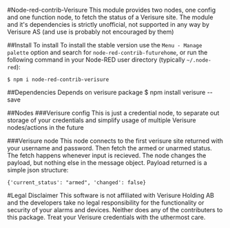 #Node-red-contrib-Verisure
This module provides two nodes, one config and one function node, to fetch the status of a Verisure site.
The module and it's dependencies is strictly unofficial, not supported in any way by Verisure AS (and use is probably not encouraged by them)

##Install
To install 
To install the stable version use the `Menu - Manage palette` option and search for `node-red-contrib-futurehome`, or run the following command in your Node-RED user directory (typically `~/.node-red`):

	$ npm i node-red-contrib-verisure

##Dependencies
Depends on verisure package
	$ npm install verisure --save

##Nodes
###Verisure config
This is just a credential node, to separate out storage of your credentials and simplify usage of multiple Verisure nodes/actions in the future

###Verisure node
This node connects to the first verisure site returned with your username and password. Then fetch the armed or unarmed status. The fetch happens whenever input is recieved. The node changes the payload, but nothing else in the message object. Payload returned is a simple json structure:
	
	{'current_status': "armed", 'changed': false}

#Legal Disclaimer
This software is not affiliated with Verisure Holding AB and the developers take no legal responsibility for the functionality or security of your alarms and devices. Neither does any of the contributers to this package. Treat your Verisure credentials with the uthermost care.